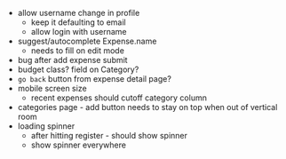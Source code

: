 - allow username change in profile
  - keep it defaulting to email
  - allow login with username
- suggest/autocomplete Expense.name
  - needs to fill on edit mode
- bug after add expense submit
- budget class? field on Category?
- `go back` button from expense detail page?
- mobile screen size
  - recent expenses should cutoff category column
- categories page - add button needs to stay on top when out of vertical room
- loading spinner
  - after hitting register - should show spinner
  - show spinner everywhere
